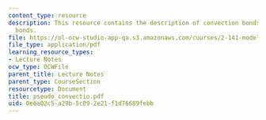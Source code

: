 ```yaml
---
content_type: resource
description: This resource contains the description of convection bonds and ?pseudo?
  bonds.
file: https://ol-ocw-studio-app-qa.s3.amazonaws.com/courses/2-141-modeling-and-simulation-of-dynamic-systems-fall-2006/0e6a02c5a29b5c092e21f1d76689febb_pseudo_convectio.pdf
file_type: application/pdf
learning_resource_types:
- Lecture Notes
ocw_type: OCWFile
parent_title: Lecture Notes
parent_type: CourseSection
resourcetype: Document
title: pseudo_convectio.pdf
uid: 0e6a02c5-a29b-5c09-2e21-f1d76689febb
---
```

